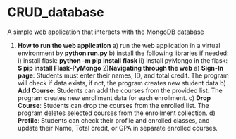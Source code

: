 # CRUD_database
A simple web application that interacts with the MongoDB database

1) **How to run the web application**
  a) run the web application in a virtual environment by **python run.py**
  b) install the following libraries if needed:
    i) install flask: **python -m pip install flask**
    ii) install pyMongo in the flask: **$ pip install Flask-PyMongo**
2)**Navigating through the web**
   a) **Sign-In page**: Students must enter their names, ID, and total credit. The program will check if data exists, if not, the program creates new student data
   b) **Add Course**: Students can add the courses from the provided list. The program creates new enrollment data for each enrollment.
   c) **Drop Course**: Students can drop the courses from the enrolled list. The program deletes selected courses from the enrollment collection.
   d) **Profile**:  Students can check their profile and enrolled classes, and update their Name, Total credit, or GPA in separate enrolled courses.  
   
